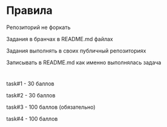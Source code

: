 # Правила

Репозиторий не форкать


Задания в бранчах в README.md файлах


Задания выполнять в своих публичный репозиториях


Записывать в README.md как именно выполнялась задача

#
task#1 - 30 баллов


task#2 - 30 баллов

task#3 - 100 баллов (обязательно)


task#4 - 100 баллов
